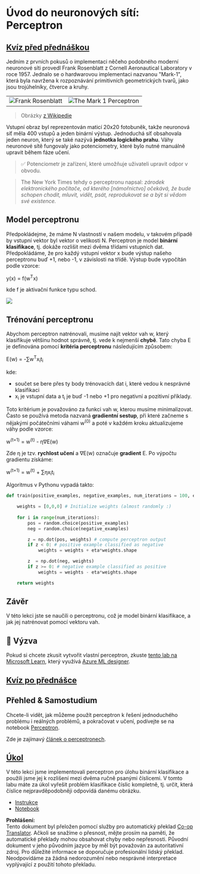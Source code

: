 <!--
CO_OP_TRANSLATOR_METADATA:
{
  "original_hash": "0c37770bba4fff3c71dc00eb261ee61b",
  "translation_date": "2025-08-25T23:56:55+00:00",
  "source_file": "lessons/3-NeuralNetworks/03-Perceptron/README.md",
  "language_code": "cs"
}
-->
# Úvod do neuronových sítí: Perceptron

## [Kvíz před přednáškou](https://red-field-0a6ddfd03.1.azurestaticapps.net/quiz/103)

Jedním z prvních pokusů o implementaci něčeho podobného moderní neuronové síti provedl Frank Rosenblatt z Cornell Aeronautical Laboratory v roce 1957. Jednalo se o hardwarovou implementaci nazvanou "Mark-1", která byla navržena k rozpoznávání primitivních geometrických tvarů, jako jsou trojúhelníky, čtverce a kruhy.

|      |      |
|--------------|-----------|
|<img src='images/Rosenblatt-wikipedia.jpg' alt='Frank Rosenblatt'/> | <img src='images/Mark_I_perceptron_wikipedia.jpg' alt='The Mark 1 Perceptron' />|

> Obrázky [z Wikipedie](https://en.wikipedia.org/wiki/Perceptron)

Vstupní obraz byl reprezentován maticí 20x20 fotobuněk, takže neuronová síť měla 400 vstupů a jeden binární výstup. Jednoduchá síť obsahovala jeden neuron, který se také nazývá **jednotka logického prahu**. Váhy neuronové sítě fungovaly jako potenciometry, které bylo nutné manuálně upravit během fáze učení.

> ✅ Potenciometr je zařízení, které umožňuje uživateli upravit odpor v obvodu.

> The New York Times tehdy o perceptronu napsal: *zárodek elektronického počítače, od kterého [námořnictvo] očekává, že bude schopen chodit, mluvit, vidět, psát, reprodukovat se a být si vědom své existence.*

## Model perceptronu

Předpokládejme, že máme N vlastností v našem modelu, v takovém případě by vstupní vektor byl vektor o velikosti N. Perceptron je model **binární klasifikace**, tj. dokáže rozlišit mezi dvěma třídami vstupních dat. Předpokládáme, že pro každý vstupní vektor x bude výstup našeho perceptronu buď +1, nebo -1, v závislosti na třídě. Výstup bude vypočítán podle vzorce:

y(x) = f(w<sup>T</sup>x)

kde f je aktivační funkce typu schod.

<!-- img src="http://www.sciweavers.org/tex2img.php?eq=f%28x%29%20%3D%20%5Cbegin%7Bcases%7D%0A%20%20%20%20%20%20%20%20%20%2B1%20%26%20x%20%5Cgeq%200%20%5C%5C%0A%20%20%20%20%20%20%20%20%20-1%20%26%20x%20%3C%200%0A%20%20%20%20%20%20%20%5Cend%7Bcases%7D%20%5C%5C%0A&bc=White&fc=Black&im=jpg&fs=12&ff=arev&edit=0" align="center" border="0" alt="f(x) = \begin{cases} +1 & x \geq 0 \\ -1 & x < 0 \end{cases} \\" width="154" height="50" / -->
<img src="images/activation-func.png"/>

## Trénování perceptronu

Abychom perceptron natrénovali, musíme najít vektor vah w, který klasifikuje většinu hodnot správně, tj. vede k nejmenší **chybě**. Tato chyba E je definována pomocí **kritéria perceptronu** následujícím způsobem:

E(w) = -∑w<sup>T</sup>x<sub>i</sub>t<sub>i</sub>

kde:

* součet se bere přes ty body trénovacích dat i, které vedou k nesprávné klasifikaci
* x<sub>i</sub> je vstupní data a t<sub>i</sub> je buď -1 nebo +1 pro negativní a pozitivní příklady.

Toto kritérium je považováno za funkci vah w, kterou musíme minimalizovat. Často se používá metoda nazvaná **gradientní sestup**, při které začneme s nějakými počátečními váhami w<sup>(0)</sup> a poté v každém kroku aktualizujeme váhy podle vzorce:

w<sup>(t+1)</sup> = w<sup>(t)</sup> - η∇E(w)

Zde η je tzv. **rychlost učení** a ∇E(w) označuje **gradient** E. Po výpočtu gradientu získáme:

w<sup>(t+1)</sup> = w<sup>(t)</sup> + ∑ηx<sub>i</sub>t<sub>i</sub>

Algoritmus v Pythonu vypadá takto:

```python
def train(positive_examples, negative_examples, num_iterations = 100, eta = 1):

    weights = [0,0,0] # Initialize weights (almost randomly :)
        
    for i in range(num_iterations):
        pos = random.choice(positive_examples)
        neg = random.choice(negative_examples)

        z = np.dot(pos, weights) # compute perceptron output
        if z < 0: # positive example classified as negative
            weights = weights + eta*weights.shape

        z  = np.dot(neg, weights)
        if z >= 0: # negative example classified as positive
            weights = weights - eta*weights.shape

    return weights
```

## Závěr

V této lekci jste se naučili o perceptronu, což je model binární klasifikace, a jak jej natrénovat pomocí vektoru vah.

## 🚀 Výzva

Pokud si chcete zkusit vytvořit vlastní perceptron, zkuste [tento lab na Microsoft Learn](https://docs.microsoft.com/en-us/azure/machine-learning/component-reference/two-class-averaged-perceptron?WT.mc_id=academic-77998-cacaste), který využívá [Azure ML designer](https://docs.microsoft.com/en-us/azure/machine-learning/concept-designer?WT.mc_id=academic-77998-cacaste).

## [Kvíz po přednášce](https://red-field-0a6ddfd03.1.azurestaticapps.net/quiz/203)

## Přehled & Samostudium

Chcete-li vidět, jak můžeme použít perceptron k řešení jednoduchého problému i reálných problémů, a pokračovat v učení, podívejte se na notebook [Perceptron](../../../../../lessons/3-NeuralNetworks/03-Perceptron/Perceptron.ipynb).

Zde je zajímavý [článek o perceptronech](https://towardsdatascience.com/what-is-a-perceptron-basics-of-neural-networks-c4cfea20c590).

## [Úkol](lab/README.md)

V této lekci jsme implementovali perceptron pro úlohu binární klasifikace a použili jsme jej k rozlišení mezi dvěma ručně psanými číslicemi. V tomto labu máte za úkol vyřešit problém klasifikace číslic kompletně, tj. určit, která číslice nejpravděpodobněji odpovídá danému obrázku.

* [Instrukce](lab/README.md)
* [Notebook](../../../../../lessons/3-NeuralNetworks/03-Perceptron/lab/PerceptronMultiClass.ipynb)

**Prohlášení:**  
Tento dokument byl přeložen pomocí služby pro automatický překlad [Co-op Translator](https://github.com/Azure/co-op-translator). Ačkoli se snažíme o přesnost, mějte prosím na paměti, že automatické překlady mohou obsahovat chyby nebo nepřesnosti. Původní dokument v jeho původním jazyce by měl být považován za autoritativní zdroj. Pro důležité informace se doporučuje profesionální lidský překlad. Neodpovídáme za žádná nedorozumění nebo nesprávné interpretace vyplývající z použití tohoto překladu.